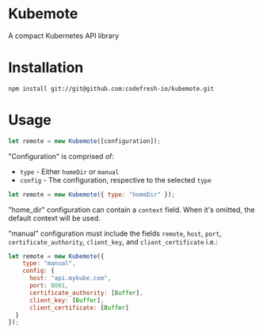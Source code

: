# Kubemote

A compact Kubernetes API library

# Installation

```npm install git://git@github.com:codefresh-io/kubemote.git```

# Usage

```javascript
let remote = new Kubemote([configuration]);
```

"Configuration" is comprised of:

  * `type` - Either `homeDir` or `manual`
  * `config` - The configuration, respective to the selected `type`

```javascript
let remote = new Kubemote({ type: "homeDir" });
```

"home_dir" configuration can contain a `context` field. When it's omitted, the default context will be used.

"manual" configuration must include the fields `remote`, `host`, `port`, `certificate_authority`, `client_key`, and `client_certificate` i.e.:

```javascript
let remote = new Kubemote({
    type: "manual",
    config: {
      host: "api.mykube.com",
      port: 8001,
      certificate_authority: [Buffer],
      client_key: [Buffer],
      client_certificate: [Buffer]
  }
});
```